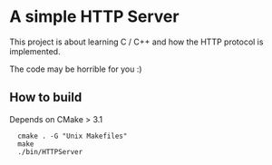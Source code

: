 A simple HTTP Server
====================

This project is about learning C / C++ and how the HTTP protocol is implemented.

The code may be horrible for you :)

## How to build

Depends on CMake > 3.1

```
  cmake . -G "Unix Makefiles"
  make
  ./bin/HTTPServer
```
